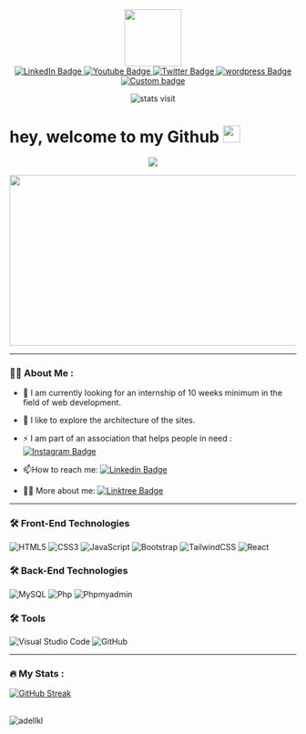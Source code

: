 
<div id="header" align="center">
  <img src="https://media.giphy.com/media/M9gbBd9nbDrOTu1Mqx/giphy.gif" width="100"/>
</div>
<div  align="center" id="badges">
  <a href="https://www.linkedin.com/in/adel-loukal-257541221/">
    <img src="https://img.shields.io/badge/LinkedIn-blue?style=for-the-badge&logo=linkedin&logoColor=white" alt="LinkedIn Badge"/>
  </a>
  <a href="https://www.youtube.com/@adelloukal6626">
    <img src="https://img.shields.io/badge/YouTube-red?style=for-the-badge&logo=youtube&logoColor=white" alt="Youtube Badge"/>
  </a>
  <a href="https://twitter.com/dedel_75">
    <img src="https://img.shields.io/badge/Twitter-blue?style=for-the-badge&logo=twitter&logoColor=white" alt="Twitter Badge"/>
  </a>
   <a href="https://aloukal.alwaysdata.net/">
    <img src="https://img.shields.io/badge/wordpress-blue?style=for-the-badge&logo=wordpress&logoColor=white" alt="wordpress Badge"/>
  </a>
  <a href="mailto:adelloukal2@gmail.com" alt="Email Link">
    <img alt="Custom badge" src="https://img.shields.io/static/v1?message=Contact Me&label=&logo=gmail&logoColor=FFFFFF&style=for-the-badge&color=black">
  </a>
</div>
<p  align="center">
<img  src="https://komarev.com/ghpvc/?username=adellkl&style=flat-square&color=blue" alt="stats visit"/>
</p>
<h1>
  hey, welcome to my Github
  <img src="https://media.giphy.com/media/hvRJCLFzcasrR4ia7z/giphy.gif" width="30px"/>
</h1>
<p style="margin: 15px;" align="center">
    <img src="https://readme-typing-svg.herokuapp.com?duration=2000&color=EBD41B&center=true&vCenter=true&lines=Developer+frontend;Sport+addict;Student">
</p>

<div align="center">
  <img src="http://aloukal.alwaysdata.net/wp-content/uploads/2022/11/DearUntidyAzurevasesponge-size_restricted.gif" width="600" height="300"/>
</div>

---

### :man_technologist: About Me : 

- :telescope: I am currently looking for an internship of 10 weeks minimum in the field of web development.

- :seedling: I like to explore the architecture of the sites.    

- :zap: I am part of an association that helps people in need : [![Instagram Badge](https://img.shields.io/badge/-instageam-4c68d7?style=flat&logo=instagram&logoColor=white)](https://www.instagram.com/pourvous_parnous/?hl=fr)

- :mailbox:How to reach me: [![Linkedin Badge](https://img.shields.io/badge/-linkedin-blue?style=flat&logo=Linkedin&logoColor=white)](https://www.linkedin.com/in/adel-loukal-257541221/)

- ✌🏻 More about me: [![Linktree Badge](https://img.shields.io/badge/-linktree-blue?style=flat&logo=Linktree&logoColor=white)](https://linktr.ee/adel.loukal)

---

### :hammer_and_wrench: Front-End Technologies 


  
![HTML5](https://img.shields.io/badge/html5-%23E34F26.svg?style=for-the-badge&logo=html5&logoColor=white)
![CSS3](https://img.shields.io/badge/css3-%231572B6.svg?style=for-the-badge&logo=css3&logoColor=white)
![JavaScript](https://img.shields.io/badge/javascript-%23323330.svg?style=for-the-badge&logo=javascript&logoColor=%23F7DF1E) 
![Bootstrap](https://img.shields.io/badge/bootstrap-%23563D7C.svg?style=for-the-badge&logo=bootstrap&logoColor=white)
![TailwindCSS](https://img.shields.io/badge/tailwindcss-%2338B2AC.svg?style=for-the-badge&logo=tailwind-css&logoColor=white) 
![React](https://img.shields.io/badge/react-%2320232a.svg?style=for-the-badge&logo=react&logoColor=%2361DAFB)

### :hammer_and_wrench: Back-End Technologies 
 
 ![MySQL](https://img.shields.io/badge/mysql-%2320232a.svg?style=for-the-badge&logo=mysql&logoColor=white) 
 ![Php](https://img.shields.io/badge/Php-%2300f.svg?style=for-the-badge&logo=Php&logoColor=white) 
 ![Phpmyadmin](https://img.shields.io/badge/Phpmyadmin-%231572B6.svg?style=for-the-badge&logo=Phpmyadmin&logoColor=white)
 
 ### :hammer_and_wrench: Tools  
 ![Visual Studio Code](https://img.shields.io/badge/Visual%20Studio%20Code-0078d7.svg?style=for-the-badge&logo=visual-studio-code&logoColor=white)
![GitHub](https://img.shields.io/badge/github-%23121011.svg?style=for-the-badge&logo=github&logoColor=)

 
---

### :fire: My Stats :

[![GitHub Streak](http://github-readme-streak-stats.herokuapp.com?user=adellkl&theme=dark&background=000000)](https://git.io/streak-stats) <br> <br>
  
<p><img align="left" src="https://github-readme-stats.vercel.app/api/top-langs?username=adellkl&show_icons=true&locale=en&layout=compact" alt="adellkl" /></p> <br> <br>

